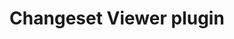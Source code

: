 ---
layout: post
title:  'Changeset Viewer plugin'
live_url: https://github.com/osmlab/osmlint
github_url: https://github.com/osmlab/osmlint
description: <p>Changeset Viewer plugin allows you to visualize one or many changesets in JOSM!</p>
technologies: java, Java OpenStreetMap Editor.
cover: https://user-images.githubusercontent.com/1152236/35937653-deae6742-0c14-11e8-84a0-d65039afac45.gif
images: [
        'https://user-images.githubusercontent.com/1152236/35937653-deae6742-0c14-11e8-84a0-d65039afac45.gif'
        ]
---